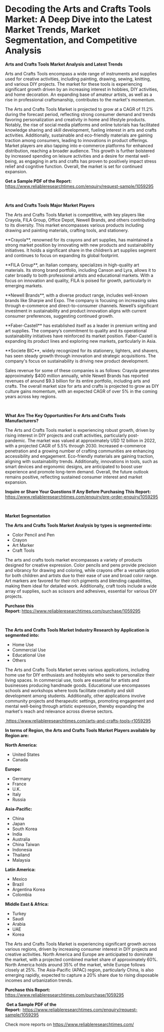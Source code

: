 <p><h1>Decoding the Arts and Crafts Tools Market: A Deep Dive into the Latest Market Trends, Market Segmentation, and Competitive Analysis</h1></p><p><strong>Arts and Crafts Tools Market Analysis and Latest Trends</strong></p>
<p><p>Arts and Crafts Tools encompass a wide range of instruments and supplies used for creative activities, including painting, drawing, sewing, knitting, and various DIY projects. The market for these tools is experiencing significant growth driven by an increasing interest in hobbies, DIY activities, and home decoration. An expanding base of amateur artists, as well as a rise in professional craftsmanship, contributes to the market's momentum.</p><p>The Arts and Crafts Tools Market is projected to grow at a CAGR of 11.2% during the forecast period, reflecting strong consumer demand and trends favoring personalization and creativity in home and lifestyle products. Notably, the rise of social media platforms and online tutorials has facilitated knowledge sharing and skill development, fueling interest in arts and crafts activities. Additionally, sustainable and eco-friendly materials are gaining traction among consumers, leading to innovations in product offerings. Market players are also tapping into e-commerce platforms for enhanced distribution, reaching a broader audience. This growth is further bolstered by increased spending on leisure activities and a desire for mental well-being, as engaging in arts and crafts has proven to positively impact stress relief and cognitive function. Overall, the market is set for continued expansion.</p></p>
<p><strong>Get a Sample PDF of the Report:&nbsp;</strong> <a href="https://www.reliableresearchtimes.com/enquiry/request-sample/1059295?utm_campaign=2176&utm_medium=2&utm_source=Github&utm_content=ia&utm_term=05022025&utm_id=arts-and-crafts-tools">https://www.reliableresearchtimes.com/enquiry/request-sample/1059295</a></p>
<p>&nbsp;</p>
<p><strong>Arts and Crafts Tools Major Market Players</strong></p>
<p><p>The Arts and Crafts Tools Market is competitive, with key players like Crayola, FILA Group, Office Depot, Newell Brands, and others contributing to its diversity. This market encompasses various products including drawing and painting materials, crafting tools, and stationery.</p><p>**Crayola**, renowned for its crayons and art supplies, has maintained a strong market position by innovating with new products and sustainability initiatives. It holds a significant share in the children’s art supplies segment and continues to focus on expanding its global footprint.</p><p>**FILA Group**, an Italian company, specializes in high-quality art materials. Its strong brand portfolio, including Canson and Lyra, allows it to cater broadly to both professional artists and educational markets. With a focus on innovation and quality, FILA is poised for growth, particularly in emerging markets.</p><p>**Newell Brands**, with a diverse product range, includes well-known brands like Sharpie and Expo. The company is focusing on increasing sales through e-commerce and direct-to-consumer channels. Newell’s significant investment in sustainability and product innovation aligns with current consumer preferences, suggesting continued growth.</p><p>**Faber-Castell** has established itself as a leader in premium writing and art supplies. The company’s commitment to quality and its operational sustainability initiatives have reinforced its market position. Faber-Castell is expanding its product lines and exploring new markets, particularly in Asia.</p><p>**Societe BIC**, widely recognized for its stationery, lighters, and shavers, has seen steady growth through innovation and strategic acquisitions. The company's focus on sustainability is driving new product development.</p><p>Sales revenue for some of these companies is as follows: Crayola generates approximately $400 million annually, while Newell Brands has reported revenues of around $9.3 billion for its entire portfolio, including arts and crafts. The overall market size for arts and crafts is projected to grow as DIY culture gains momentum, with an expected CAGR of over 5% in the coming years across key regions.</p></p>
<p>&nbsp;</p>
<p><strong>What Are The Key Opportunities For Arts and Crafts Tools Manufacturers?</strong></p>
<p><p>The Arts and Crafts Tools market is experiencing robust growth, driven by rising interest in DIY projects and craft activities, particularly post-pandemic. The market was valued at approximately USD 12 billion in 2022, with a projected CAGR of 5.5% through 2030. Increased e-commerce penetration and a growing number of crafting communities are enhancing accessibility and engagement. Eco-friendly materials are gaining traction, aligning with sustainability trends. Additionally, innovations in tools, such as smart devices and ergonomic designs, are anticipated to boost user experience and promote long-term demand. Overall, the future outlook remains positive, reflecting sustained consumer interest and market expansion.</p></p>
<p><strong>Inquire or Share Your Questions If Any Before Purchasing This Report:</strong> <a href="https://www.reliableresearchtimes.com/enquiry/pre-order-enquiry/1059295?utm_campaign=2176&utm_medium=2&utm_source=Github&utm_content=ia&utm_term=05022025&utm_id=arts-and-crafts-tools">https://www.reliableresearchtimes.com/enquiry/pre-order-enquiry/1059295</a></p>
<p>&nbsp;</p>
<p><strong>Market Segmentation</strong></p>
<p><strong>The Arts and Crafts Tools Market Analysis by types is segmented into:</strong></p>
<p><ul><li>Color Pencil and Pen</li><li>Crayon</li><li>Art Marker</li><li>Craft Tools</li></ul></p>
<p><p>The arts and crafts tools market encompasses a variety of products designed for creative expression. Color pencils and pens provide precision and vibrancy for drawing and coloring, while crayons offer a versatile option for both children and artists due to their ease of use and broad color range. Art markers are favored for their rich pigments and blending capabilities, making them ideal for detailed work. Additionally, craft tools include a wide array of supplies, such as scissors and adhesives, essential for various DIY projects.</p></p>
<p><strong>Purchase this Report:&nbsp;</strong><a href="https://www.reliableresearchtimes.com/purchase/1059295?utm_campaign=2176&utm_medium=2&utm_source=Github&utm_content=ia&utm_term=05022025&utm_id=arts-and-crafts-tools">https://www.reliableresearchtimes.com/purchase/1059295</a></p>
<p>&nbsp;</p>
<p><strong>The Arts and Crafts Tools Market Industry Research by Application is segmented into:</strong></p>
<p><ul><li>Home Use</li><li>Commercial Use</li><li>Educational Use</li><li>Others</li></ul></p>
<p><p>The Arts and Crafts Tools Market serves various applications, including home use for DIY enthusiasts and hobbyists who seek to personalize their living spaces. In commercial use, tools are essential for artists and businesses producing handmade goods. Educational use encompasses schools and workshops where tools facilitate creativity and skill development among students. Additionally, other applications involve community projects and therapeutic settings, promoting engagement and mental well-being through artistic expression, thereby expanding the market's reach and relevance across diverse sectors.</p></p>
<p><a href="https://www.reliableresearchtimes.com/arts-and-crafts-tools-r1059295?utm_campaign=2176&utm_medium=2&utm_source=Github&utm_content=ia&utm_term=05022025&utm_id=arts-and-crafts-tools">&nbsp;https://www.reliableresearchtimes.com/arts-and-crafts-tools-r1059295</a></p>
<p><strong>In terms of Region, the Arts and Crafts Tools Market Players available by Region are:</strong></p>
<p>
    <p> <strong> North America: </strong>
        <ul>
            <li>United States</li>
            <li>Canada</li>
        </ul>
        </p> 
    <p> <strong> Europe: </strong>
        <ul>
            <li>Germany</li>
            <li>France</li>
            <li>U.K.</li>
            <li>Italy</li>
            <li>Russia</li>
        </ul>
        </p> 
    <p> <strong> Asia-Pacific: </strong>
        <ul>
            <li>China</li>
            <li>Japan</li>
            <li>South Korea</li>
            <li>India</li>
            <li>Australia</li>
            <li>China Taiwan</li>
            <li>Indonesia</li>
            <li>Thailand</li>
            <li>Malaysia</li>
        </ul>
        </p> 
    <p> <strong> Latin America: </strong>
        <ul>
            <li>Mexico</li>
            <li>Brazil</li>
            <li>Argentina Korea</li>
            <li>Colombia</li>
        </ul>
        </p> 
    <p> <strong> Middle East & Africa: </strong>
        <ul>
            <li>Turkey</li>
            <li>Saudi</li>
            <li>Arabia</li>
            <li>UAE</li>
            <li>Korea</li>
        </ul>
    </p>
    </p>
<p><p>The Arts and Crafts Tools Market is experiencing significant growth across various regions, driven by increasing consumer interest in DIY projects and creative activities. North America and Europe are anticipated to dominate the market, with a projected combined market share of approximately 60%. North America holds around 35% of the market, while Europe follows closely at 25%. The Asia-Pacific (APAC) region, particularly China, is also emerging rapidly, expected to capture a 20% share due to rising disposable incomes and urbanization trends.</p></p>
<p><strong>Purchase this Report: </strong><a href="https://www.reliableresearchtimes.com/purchase/1059295?utm_campaign=2176&utm_medium=2&utm_source=Github&utm_content=ia&utm_term=05022025&utm_id=arts-and-crafts-tools">https://www.reliableresearchtimes.com/purchase/1059295</a></p>
<p>&nbsp;<strong>Get a Sample PDF of the Report:&nbsp;&nbsp;</strong><a href="https://www.reliableresearchtimes.com/enquiry/request-sample/1059295?utm_campaign=2176&utm_medium=2&utm_source=Github&utm_content=ia&utm_term=05022025&utm_id=arts-and-crafts-tools">https://www.reliableresearchtimes.com/enquiry/request-sample/1059295</a></p>
<p><strong></strong></p>
<p>Check more reports on <a href="https://www.reliableresearchtimes.com/?utm_campaign=2176&utm_medium=2&utm_source=Github&utm_content=ia&utm_term=05022025&utm_id=arts-and-crafts-tools">https://www.reliableresearchtimes.com/</a></p>
